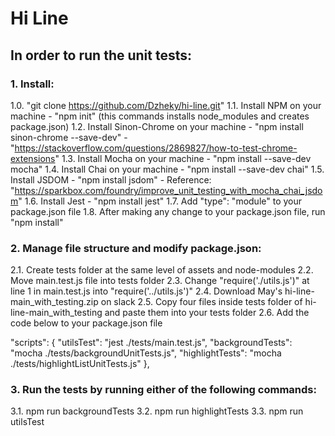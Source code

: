 # Hi Line

## In order to run the unit tests:



### 1. Install:

1.0. "git clone https://github.com/Dzheky/hi-line.git"
1.1. Install NPM on your machine - "npm init" (this commands installs node_modules and creates package.json)
1.2. Install Sinon-Chrome on your machine - "npm install sinon-chrome --save-dev" - "https://stackoverflow.com/questions/2869827/how-to-test-chrome-extensions"
1.3. Install Mocha on your machine - "npm install --save-dev mocha"
1.4. Install Chai on your machine - "npm install --save-dev chai"
1.5. Install JSDOM - "npm install jsdom" - Reference: "https://sparkbox.com/foundry/improve_unit_testing_with_mocha_chai_jsdom"
1.6. Install Jest - "npm install jest"
1.7. Add "type": "module" to your package.json file 
1.8. After making any change to your package.json file, run "npm install" 



### 2. Manage file structure and modify package.json:

2.1. Create tests folder at the same level of assets and node-modules 
2.2. Move main.test.js file into tests folder 
2.3. Change "require('./utils.js')" at line 1 in main.test.js into "require('../utils.js')"
2.4. Download May's hi-line-main_with_testing.zip on slack
2.5. Copy four files inside tests folder of hi-line-main_with_testing and paste them into your tests folder
2.6. Add the code below to your package.json file

"scripts": {
    "utilsTest": "jest ./tests/main.test.js",
    "backgroundTests": "mocha ./tests/backgroundUnitTests.js",
    "highlightTests": "mocha ./tests/highlightListUnitTests.js"
  },



### 3. Run the tests by running either of the following commands:

3.1. npm run backgroundTests
3.2. npm run highlightTests
3.3. npm run utilsTest

